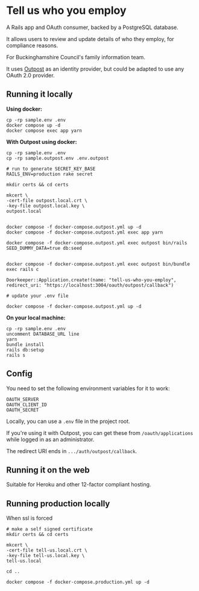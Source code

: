 # Tell us who you employ

A Rails app and OAuth consumer, backed by a PostgreSQL database.

It allows users to review and update details of who they employ, for compliance reasons.

For Buckinghamshire Council's family information team.

It uses [Outpost](https://github.com/wearefuturegov/outpost) as an identity provider, but could be adapted to use any OAuth 2.0 provider.

## Running it locally

**Using docker:**

```
cp -rp sample.env .env
docker compose up -d
docker compose exec app yarn
```

**With Outpost using docker:**

```
cp -rp sample.env .env
cp -rp sample.outpost.env .env.outpost

# run to generate SECRET_KEY_BASE
RAILS_ENV=production rake secret

mkdir certs && cd certs

mkcert \
-cert-file outpost.local.crt \
-key-file outpost.local.key \
outpost.local


docker compose -f docker-compose.outpost.yml up -d
docker compose -f docker-compose.outpost.yml exec app yarn

docker compose -f docker-compose.outpost.yml exec outpost bin/rails SEED_DUMMY_DATA=true db:seed


docker compose -f docker-compose.outpost.yml exec outpost bin/bundle exec rails c

Doorkeeper::Application.create!(name: "tell-us-who-you-employ", redirect_uri: "https://localhost:3004/oauth/outpost/callback")

# update your .env file

docker compose -f docker-compose.outpost.yml up -d

```

**On your local machine:**

```
cp -rp sample.env .env
uncomment DATABASE_URL line
yarn
bundle install
rails db:setup
rails s
```

## Config

You need to set the following environment variables for it to work:

```
OAUTH_SERVER
OAUTH_CLIENT_ID
OAUTH_SECRET
```

Locally, you can use a `.env` file in the project root.

If you're using it with Outpost, you can get these from `/oauth/applications` while logged in as an administrator.

The redirect URI ends in `.../auth/outpost/callback`.

## Running it on the web

Suitable for Heroku and other 12-factor compliant hosting.

## Running production locally

When ssl is forced

```
# make a self signed certificate
mkdir certs && cd certs

mkcert \
-cert-file tell-us.local.crt \
-key-file tell-us.local.key \
tell-us.local

cd ..

docker compose -f docker-compose.production.yml up -d

```
